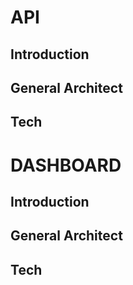 # API
## Introduction
## General Architect 
## Tech

# DASHBOARD
## Introduction
## General Architect
## Tech